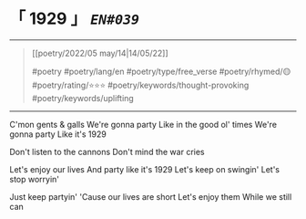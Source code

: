 # &#12300; 1929 &#12301; *`EN#039`*

---

> [[poetry/2022/05 may/14|14/05/22]]
> 
> #poetry 
> #poetry/lang/en 
> #poetry/type/free_verse 
> #poetry/rhymed/🟡 
> #poetry/rating/⭐⭐⭐ 
> #poetry/keywords/thought-provoking #poetry/keywords/uplifting 

---

C'mon gents & galls
We're gonna party
Like in the good ol' times
We're gonna party
Like it's 1929

Don't listen to the cannons
Don't mind the war cries

Let's enjoy our lives
And party like it's 1929
Let's keep on swingin'
Let's stop worryin'

Just keep partyin'
'Cause our lives are short
Let's enjoy them
While we still can